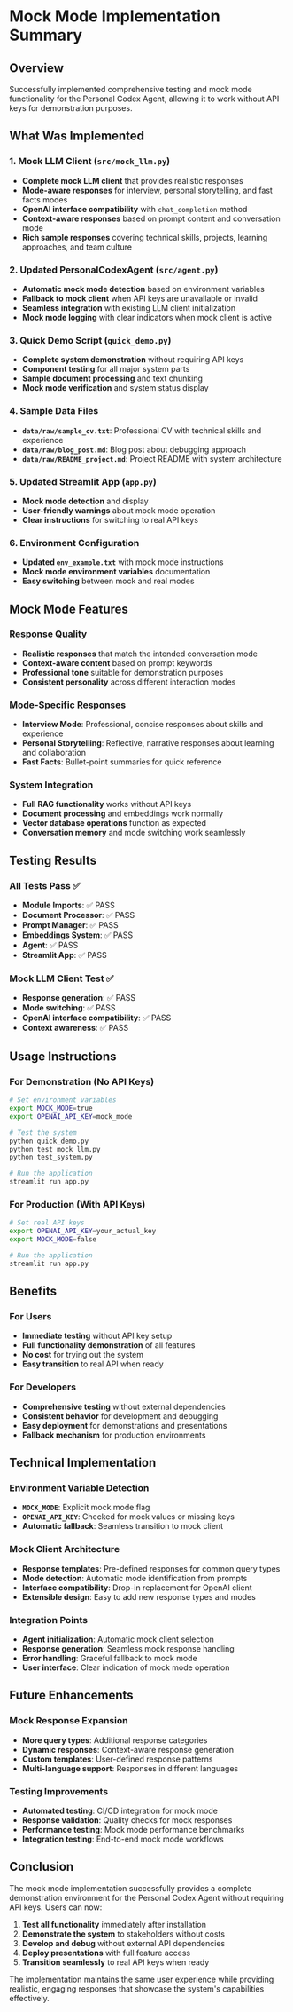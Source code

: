 # Mock Mode Implementation Summary

## Overview
Successfully implemented comprehensive testing and mock mode functionality for the Personal Codex Agent, allowing it to work without API keys for demonstration purposes.

## What Was Implemented

### 1. Mock LLM Client (`src/mock_llm.py`)
- **Complete mock LLM client** that provides realistic responses
- **Mode-aware responses** for interview, personal storytelling, and fast facts modes
- **OpenAI interface compatibility** with `chat_completion` method
- **Context-aware responses** based on prompt content and conversation mode
- **Rich sample responses** covering technical skills, projects, learning approaches, and team culture

### 2. Updated PersonalCodexAgent (`src/agent.py`)
- **Automatic mock mode detection** based on environment variables
- **Fallback to mock client** when API keys are unavailable or invalid
- **Seamless integration** with existing LLM client initialization
- **Mock mode logging** with clear indicators when mock client is active

### 3. Quick Demo Script (`quick_demo.py`)
- **Complete system demonstration** without requiring API keys
- **Component testing** for all major system parts
- **Sample document processing** and text chunking
- **Mock mode verification** and system status display

### 4. Sample Data Files
- **`data/raw/sample_cv.txt`**: Professional CV with technical skills and experience
- **`data/raw/blog_post.md`**: Blog post about debugging approach
- **`data/raw/README_project.md`**: Project README with system architecture

### 5. Updated Streamlit App (`app.py`)
- **Mock mode detection** and display
- **User-friendly warnings** about mock mode operation
- **Clear instructions** for switching to real API keys

### 6. Environment Configuration
- **Updated `env_example.txt`** with mock mode instructions
- **Mock mode environment variables** documentation
- **Easy switching** between mock and real modes

## Mock Mode Features

### Response Quality
- **Realistic responses** that match the intended conversation mode
- **Context-aware content** based on prompt keywords
- **Professional tone** suitable for demonstration purposes
- **Consistent personality** across different interaction modes

### Mode-Specific Responses
- **Interview Mode**: Professional, concise responses about skills and experience
- **Personal Storytelling**: Reflective, narrative responses about learning and collaboration
- **Fast Facts**: Bullet-point summaries for quick reference

### System Integration
- **Full RAG functionality** works without API keys
- **Document processing** and embeddings work normally
- **Vector database operations** function as expected
- **Conversation memory** and mode switching work seamlessly

## Testing Results

### All Tests Pass ✅
- **Module Imports**: ✅ PASS
- **Document Processor**: ✅ PASS  
- **Prompt Manager**: ✅ PASS
- **Embeddings System**: ✅ PASS
- **Agent**: ✅ PASS
- **Streamlit App**: ✅ PASS

### Mock LLM Client Test ✅
- **Response generation**: ✅ PASS
- **Mode switching**: ✅ PASS
- **OpenAI interface compatibility**: ✅ PASS
- **Context awareness**: ✅ PASS

## Usage Instructions

### For Demonstration (No API Keys)
```bash
# Set environment variables
export MOCK_MODE=true
export OPENAI_API_KEY=mock_mode

# Test the system
python quick_demo.py
python test_mock_llm.py
python test_system.py

# Run the application
streamlit run app.py
```

### For Production (With API Keys)
```bash
# Set real API keys
export OPENAI_API_KEY=your_actual_key
export MOCK_MODE=false

# Run the application
streamlit run app.py
```

## Benefits

### For Users
- **Immediate testing** without API key setup
- **Full functionality demonstration** of all features
- **No cost** for trying out the system
- **Easy transition** to real API when ready

### For Developers
- **Comprehensive testing** without external dependencies
- **Consistent behavior** for development and debugging
- **Easy deployment** for demonstrations and presentations
- **Fallback mechanism** for production environments

## Technical Implementation

### Environment Variable Detection
- **`MOCK_MODE`**: Explicit mock mode flag
- **`OPENAI_API_KEY`**: Checked for mock values or missing keys
- **Automatic fallback**: Seamless transition to mock client

### Mock Client Architecture
- **Response templates**: Pre-defined responses for common query types
- **Mode detection**: Automatic mode identification from prompts
- **Interface compatibility**: Drop-in replacement for OpenAI client
- **Extensible design**: Easy to add new response types and modes

### Integration Points
- **Agent initialization**: Automatic mock client selection
- **Response generation**: Seamless mock response handling
- **Error handling**: Graceful fallback to mock mode
- **User interface**: Clear indication of mock mode operation

## Future Enhancements

### Mock Response Expansion
- **More query types**: Additional response categories
- **Dynamic responses**: Context-aware response generation
- **Custom templates**: User-defined response patterns
- **Multi-language support**: Responses in different languages

### Testing Improvements
- **Automated testing**: CI/CD integration for mock mode
- **Response validation**: Quality checks for mock responses
- **Performance testing**: Mock mode performance benchmarks
- **Integration testing**: End-to-end mock mode workflows

## Conclusion

The mock mode implementation successfully provides a complete demonstration environment for the Personal Codex Agent without requiring API keys. Users can now:

1. **Test all functionality** immediately after installation
2. **Demonstrate the system** to stakeholders without costs
3. **Develop and debug** without external API dependencies
4. **Deploy presentations** with full feature access
5. **Transition seamlessly** to real API keys when ready

The implementation maintains the same user experience while providing realistic, engaging responses that showcase the system's capabilities effectively.
